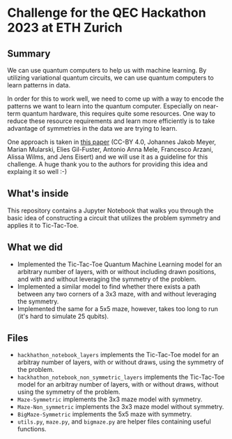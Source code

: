 # Challenge for the QEC Hackathon 2023 at ETH Zurich

## Summary
We can use quantum computers to help us with machine learning. By utilizing variational quantum circuits, we can use quantum computers to learn patterns in data.

In order for this to work well, we need to come up with a way to encode the patterns we want to learn into the quantum computer. Especially on near-term quantum hardware, this requires quite some resources. One way to reduce these resource requirements and learn more efficiently is to take advantage of symmetries in the data we are trying to learn.

One approach is taken in [this paper](https://journals.aps.org/prxquantum/abstract/10.1103/PRXQuantum.4.010328) (CC-BY 4.0, Johannes Jakob Meyer, Marian Mularski, Elies Gil-Fuster, Antonio Anna Mele, Francesco Arzani, Alissa Wilms, and Jens Eisert) and we will use it as a guideline for this challenge. A huge thank you to the authors for providing this idea and explaing it so well :-)

## What's inside
This repository contains a Jupyter Notebook that walks you through the basic idea of constructing a circuit that utilizes the problem symmetry and applies it to Tic-Tac-Toe.

## What we did
- Implemented the Tic-Tac-Toe Quantum Machine Learning model for an arbitrary number of layers, with or without including drawn positions, and with and without leveraging the symmetry of the problem.
- Implemented a similar model to find whether there exists a path between any two corners of a 3x3 maze, with and without leveraging the symmetry.
- Implemented the same for a 5x5 maze, however, takes too long to run (it's hard to simulate 25 qubits).

## Files
- <code>hackhathon_notebook_layers</code> implements the Tic-Tac-Toe model for an arbitray number of layers, with or without draws, using the symmetry of the problem.
- <code>hackhathon_notebook_non_symmetric_layers</code> implements the Tic-Tac-Toe model for an arbitray number of layers, with or without draws, without using the symmetry of the problem.
- <code>Maze-Symmetric</code> implements the 3x3 maze model with symmetry.
- <code>Maze-Non_symmetric</code> implements the 3x3 maze model without symmetry.
- <code>BigMaze-Symmetric</code> implements the 5x5 maze with symmetry.
- <code>utils.py</code>, <code>maze.py</code>, and <code>bigmaze.py</code> are helper files containing useful functions.
